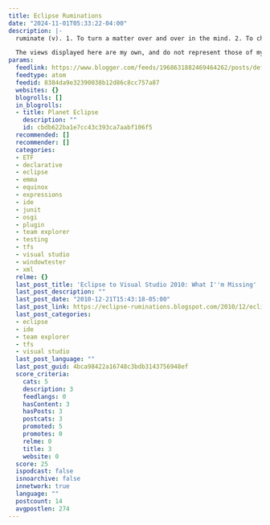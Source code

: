 ```yaml
---
title: Eclipse Ruminations
date: "2024-11-01T05:33:22-04:00"
description: |-
  ruminate (v). 1. To turn a matter over and over in the mind. 2. To chew cud.

  The views displayed here are my own, and do not represent those of my employer.
params:
  feedlink: https://www.blogger.com/feeds/1968631882469464262/posts/default
  feedtype: atom
  feedid: 8384da9e32390038b12d86c8cc757a87
  websites: {}
  blogrolls: []
  in_blogrolls:
  - title: Planet Eclipse
    description: ""
    id: cbdb622ba1e7cc43c393ca7aabf106f5
  recommended: []
  recommender: []
  categories:
  - ETF
  - declarative
  - eclipse
  - emma
  - equinox
  - expressions
  - ide
  - junit
  - osgi
  - plugin
  - team explorer
  - testing
  - tfs
  - visual studio
  - windowtester
  - xml
  relme: {}
  last_post_title: 'Eclipse to Visual Studio 2010: What I''m Missing'
  last_post_description: ""
  last_post_date: "2010-12-21T15:43:18-05:00"
  last_post_link: https://eclipse-ruminations.blogspot.com/2010/12/eclipse-to-visual-studio-2010-what-im.html
  last_post_categories:
  - eclipse
  - ide
  - team explorer
  - tfs
  - visual studio
  last_post_language: ""
  last_post_guid: 4bca98422a16748c3bdb3143756948ef
  score_criteria:
    cats: 5
    description: 3
    feedlangs: 0
    hasContent: 3
    hasPosts: 3
    postcats: 3
    promoted: 5
    promotes: 0
    relme: 0
    title: 3
    website: 0
  score: 25
  ispodcast: false
  isnoarchive: false
  innetwork: true
  language: ""
  postcount: 14
  avgpostlen: 274
---
```

